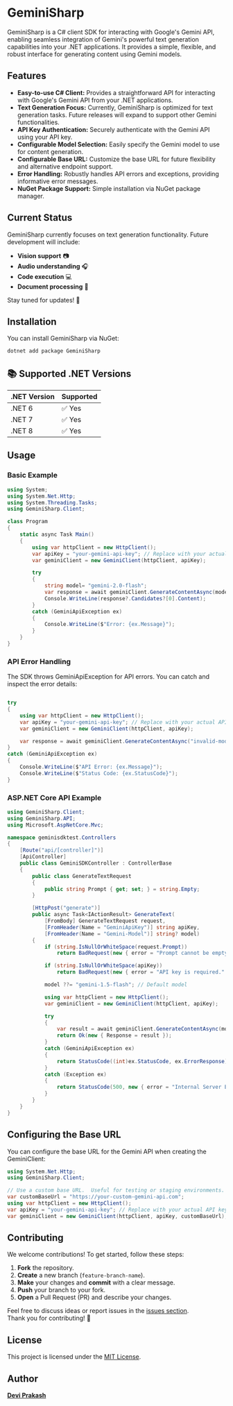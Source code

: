 # GeminiSharp

GeminiSharp is a C# client SDK for interacting with Google's Gemini API, enabling seamless integration of Gemini's powerful text generation capabilities into your .NET applications.  It provides a simple, flexible, and robust interface for generating content using Gemini models.

## Features

*   **Easy-to-use C# Client:**  Provides a straightforward API for interacting with Google's Gemini API from your .NET applications.
*   **Text Generation Focus:** Currently, GeminiSharp is optimized for text generation tasks.  Future releases will expand to support other Gemini functionalities.
*   **API Key Authentication:** Securely authenticate with the Gemini API using your API key.
*   **Configurable Model Selection:**  Easily specify the Gemini model to use for content generation.
*   **Configurable Base URL:** Customize the base URL for future flexibility and alternative endpoint support.
*   **Error Handling:**  Robustly handles API errors and exceptions, providing informative error messages.
*   **NuGet Package Support:**  Simple installation via NuGet package manager.

## Current Status

GeminiSharp currently focuses on text generation functionality.  Future development will include:

- **Vision support** 📷  
- **Audio understanding** 🎧  
- **Code execution** 💻  
- **Document processing** 📄  

Stay tuned for updates! 🚀 

## Installation

You can install GeminiSharp via NuGet:

```bash
dotnet add package GeminiSharp
```

## 📚 Supported .NET Versions

| .NET Version | Supported |
|-------------|-----------|
| .NET 6      | ✅ Yes    |
| .NET 7      | ✅ Yes    |
| .NET 8      | ✅ Yes    |


## Usage
### Basic Example

```csharp
using System;
using System.Net.Http;
using System.Threading.Tasks;
using GeminiSharp.Client;

class Program
{
    static async Task Main()
    {
        using var httpClient = new HttpClient();
        var apiKey = "your-gemini-api-key"; // Replace with your actual API key
        var geminiClient = new GeminiClient(httpClient, apiKey);

        try
        {
            string model= "gemini-2.0-flash";
            var response = await geminiClient.GenerateContentAsync(model, "Hello, Gemini! ,What is Falcon 9?");
            Console.WriteLine(response?.Candidates?[0].Content);
        }
        catch (GeminiApiException ex)
        {
            Console.WriteLine($"Error: {ex.Message}");
        }
    }
}
```

### API Error Handling

The SDK throws GeminiApiException for API errors. You can catch and inspect the error details:

```csharp

try
{
    using var httpClient = new HttpClient();
    var apiKey = "your-gemini-api-key"; // Replace with your actual API key
    var geminiClient = new GeminiClient(httpClient, apiKey);

    var response = await geminiClient.GenerateContentAsync("invalid-model", "Test");
}
catch (GeminiApiException ex)
{
    Console.WriteLine($"API Error: {ex.Message}");
    Console.WriteLine($"Status Code: {ex.StatusCode}");
}

```

### ASP.NET Core API Example

```csharp
using GeminiSharp.Client;
using GeminiSharp.API;
using Microsoft.AspNetCore.Mvc;

namespace geminisdktest.Controllers
{
    [Route("api/[controller]")]
    [ApiController]
    public class GeminiSDKController : ControllerBase
    {
        public class GenerateTextRequest
        {
            public string Prompt { get; set; } = string.Empty;
        }

        [HttpPost("generate")]
        public async Task<IActionResult> GenerateText(
            [FromBody] GenerateTextRequest request,
            [FromHeader(Name = "GeminiApiKey")] string apiKey,
            [FromHeader(Name = "Gemini-Model")] string? model)
        {
            if (string.IsNullOrWhiteSpace(request.Prompt))
                return BadRequest(new { error = "Prompt cannot be empty." });

            if (string.IsNullOrWhiteSpace(apiKey))
                return BadRequest(new { error = "API key is required." });

            model ??= "gemini-1.5-flash"; // Default model

            using var httpClient = new HttpClient();
            var geminiClient = new GeminiClient(httpClient, apiKey);

            try
            {
                var result = await geminiClient.GenerateContentAsync(model, request.Prompt);
                return Ok(new { Response = result });
            }
            catch (GeminiApiException ex)
            {
                return StatusCode((int)ex.StatusCode, ex.ErrorResponse);
            }
            catch (Exception ex)
            {
                return StatusCode(500, new { error = "Internal Server Error", details = ex.Message });
            }
        }
    }
}

```

## Configuring the Base URL

You can configure the base URL for the Gemini API when creating the GeminiClient:

```csharp
using System.Net.Http;
using GeminiSharp.Client;

// Use a custom base URL.  Useful for testing or staging environments.
var customBaseUrl = "https://your-custom-gemini-api.com";
using var httpClient = new HttpClient();
var apiKey = "your-gemini-api-key"; // Replace with your actual API key
var geminiClient = new GeminiClient(httpClient, apiKey, customBaseUrl);
```



## Contributing

We welcome contributions! To get started, follow these steps:

1. **Fork** the repository.  
2. **Create** a new branch (`feature-branch-name`).  
3. **Make** your changes and **commit** with a clear message.  
4. **Push** your branch to your fork.  
5. **Open** a Pull Request (PR) and describe your changes.  

Feel free to discuss ideas or report issues in the [issues section](https://github.com/dprakash2101/GeminiSharp/issues).  
Thank you for contributing! 🚀  



## License

This project is licensed under the [MIT License](https://github.com/dprakash2101/GeminiSharp/blob/master/LICENSE).

## Author

**[Devi Prakash](https://github.com/dprakash2101)**
